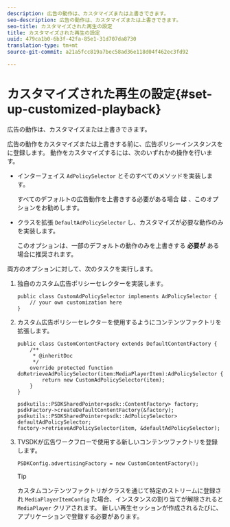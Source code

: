 ```yaml
---
description: 広告の動作は、カスタマイズまたは上書きできます。
seo-description: 広告の動作は、カスタマイズまたは上書きできます。
seo-title: カスタマイズされた再生の設定
title: カスタマイズされた再生の設定
uuid: 479ca1b0-6b3f-42fa-85e1-31d707da8730
translation-type: tm+mt
source-git-commit: a21a5fcc819a7bec58ad36e118d04f462ec3fd92

---
```



# カスタマイズされた再生の設定{#set-up-customized-playback}

広告の動作は、カスタマイズまたは上書きできます。

広告の動作をカスタマイズまたは上書きする前に、広告ポリシーインスタンスをに登録します。
動作をカスタマイズするには、次のいずれかの操作を行います。

* インターフェイス `AdPolicySelector` とそのすべてのメソッドを実装します。

   すべてのデフォルトの広告動作を上書きする必要がある場合 **は** 、このオプションをお勧めします。

* クラスを拡張 `DefaultAdPolicySelector` し、カスタマイズが必要な動作のみを実装します。

   このオプションは、一部のデフォルトの動作のみを上書きする **必要が** ある場合に推奨されます。

両方のオプションに対して、次のタスクを実行します。

1. 独自のカスタム広告ポリシーセレクターを実装します。

   ```
   public class CustomAdPolicySelector implements AdPolicySelector { 
       // your own customization here 
   }
   ```

1. カスタム広告ポリシーセレクターを使用するようにコンテンツファクトリを拡張します。

   ```
   public class CustomContentFactory extends DefaultContentFactory { 
       /** 
        * @inheritDoc 
        */ 
       override protected function doRetrieveAdPolicySelector(item:MediaPlayerItem):AdPolicySelector { 
           return new CustomAdPolicySelector(item); 
       } 
   }
   ```

   ```
   psdkutils::PSDKSharedPointer<psdk::ContentFactory> factory; 
   psdkFactory->createDefaultContentFactory(&factory); 
   psdkutils::PSDKSharedPointer<psdk::AdPolicySelector> defaultAdPolicySelector; 
   factory->retrieveAdPolicySelector(item, &defaultAdPolicySelector);
   ```

1. TVSDKが広告ワークフローで使用する新しいコンテンツファクトリを登録します。

   ```
   PSDKConfig.advertisingFactory = new CustomContentFactory();
   ```

   >[!TIP]
   >
   >カスタムコンテンツファクトリがクラスを通じて特定のストリームに登録され `MediaPlayerItemConfig` た場合、インスタンスの割り当てが解除されると `MediaPlayer` クリアされます。 新しい再生セッションが作成されるたびに、アプリケーションで登録する必要があります。